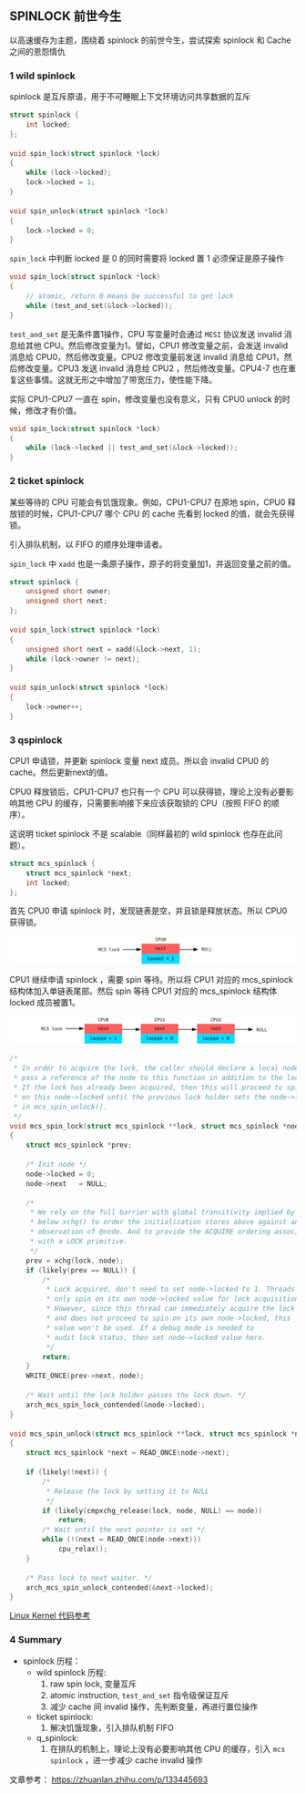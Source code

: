 ## SPINLOCK 前世今生

以高速缓存为主题，围绕着 spinlock 的前世今生，尝试探索 spinlock 和 Cache 之间的恩怨情仇

### 1 wild spinlock

spinlock 是互斥原语，用于不可睡眠上下文环境访问共享数据的互斥

~~~ c
struct spinlock {
    int locked;
};

void spin_lock(struct spinlock *lock)
{
    while (lock->locked);
    lock->locked = 1;
}

void spin_unlock(struct spinlock *lock)
{
    lock->locked = 0;
}
~~~

`spin_lock` 中判断 locked 是 0 的同时需要将 locked 置 1 必须保证是原子操作

~~~ c
void spin_lock(struct spinlock *lock)
{
    // atomic, return 0 means be successful to get lock
    while (test_and_set(&lock->locked));
}
~~~

`test_and_set` 是无条件置1操作，CPU 写变量时会通过 `MESI` 协议发送 invalid 消息给其他 CPU。然后修改变量为1。譬如，CPU1 修改变量之前，会发送 invalid 消息给 CPU0，然后修改变量。CPU2 修改变量前发送 invalid 消息给 CPU1，然后修改变量。CPU3 发送 invalid 消息给 CPU2 ，然后修改变量。CPU4-7 也在重复这些事情。这就无形之中增加了带宽压力，使性能下降。

实际 CPU1-CPU7 一直在 spin，修改变量也没有意义，只有 CPU0 unlock 的时候，修改才有价值。

~~~ c
void spin_lock(struct spinlock *lock)
{
    while (lock->locked || test_and_set(&lock->locked));
}
~~~

### 2 ticket spinlock

某些等待的 CPU 可能会有饥饿现象。例如，CPU1-CPU7 在原地 spin，CPU0 释放锁的时候，CPU1-CPU7 哪个 CPU 的 cache 先看到 locked 的值，就会先获得锁。

引入排队机制，以 FIFO 的顺序处理申请者。

`spin_lock` 中 `xadd` 也是一条原子操作，原子的将变量加1，并返回变量之前的值。

~~~ c
struct spinlock {
    unsigned short owner;
    unsigned short next;
};

void spin_lock(struct spinlock *lock)
{
    unsigned short next = xadd(&lock->next, 1);
    while (lock->owner != next);
}

void spin_unlock(struct spinlock *lock)
{
    lock->owner++;
}
~~~

### 3 qspinlock

CPU1 申请锁，并更新 spinlock 变量 next 成员。所以会 invalid CPU0 的 cache。然后更新next的值。

CPU0 释放锁后，CPU1-CPU7 也只有一个 CPU 可以获得锁，理论上没有必要影响其他 CPU 的缓存，只需要影响接下来应该获取锁的 CPU（按照 FIFO 的顺序）。

这说明 ticket spinlock 不是 scalable（同样最初的 wild spinlock 也存在此问题）。

~~~ c
struct mcs_spinlock {
    struct mcs_spinlock *next;
    int locked;
};
~~~

首先 CPU0 申请 spinlock 时，发现链表是空，并且锁是释放状态。所以 CPU0 获得锁。

![mcs lock](./mcs_lock1.png)

CPU1 继续申请 spinlock ，需要 spin 等待。所以将 CPU1 对应的 mcs_spinlock 结构体加入单链表尾部。然后 spin 等待 CPU1 对应的 mcs_spinlock 结构体 locked 成员被置1。

![mcs lock 3](./mcs_lock3.png)

~~~ c
/*
 * In order to acquire the lock, the caller should declare a local node and
 * pass a reference of the node to this function in addition to the lock.
 * If the lock has already been acquired, then this will proceed to spin
 * on this node->locked until the previous lock holder sets the node->locked
 * in mcs_spin_unlock().
 */
void mcs_spin_lock(struct mcs_spinlock **lock, struct mcs_spinlock *node)
{
	struct mcs_spinlock *prev;

	/* Init node */
	node->locked = 0;
	node->next   = NULL;

	/*
	 * We rely on the full barrier with global transitivity implied by the
	 * below xchg() to order the initialization stores above against any
	 * observation of @node. And to provide the ACQUIRE ordering associated
	 * with a LOCK primitive.
	 */
	prev = xchg(lock, node);
	if (likely(prev == NULL)) {
		/*
		 * Lock acquired, don't need to set node->locked to 1. Threads
		 * only spin on its own node->locked value for lock acquisition.
		 * However, since this thread can immediately acquire the lock
		 * and does not proceed to spin on its own node->locked, this
		 * value won't be used. If a debug mode is needed to
		 * audit lock status, then set node->locked value here.
		 */
		return;
	}
	WRITE_ONCE(prev->next, node);

	/* Wait until the lock holder passes the lock down. */
	arch_mcs_spin_lock_contended(&node->locked);
}

void mcs_spin_unlock(struct mcs_spinlock **lock, struct mcs_spinlock *node)
{
	struct mcs_spinlock *next = READ_ONCE(node->next);

	if (likely(!next)) {
		/*
		 * Release the lock by setting it to NULL
		 */
		if (likely(cmpxchg_release(lock, node, NULL) == node))
			return;
		/* Wait until the next pointer is set */
		while (!(next = READ_ONCE(node->next)))
			cpu_relax();
	}

	/* Pass lock to next waiter. */
	arch_mcs_spin_unlock_contended(&next->locked);
}
~~~

[Linux Kernel 代码参考](https://elixir.bootlin.com/linux/v5.4.33/source/kernel/locking/mcs_spinlock.h)

### 4 Summary

- spinlock 历程：
    + wild spinlock 历程:
        1. raw spin lock, 变量互斥
        2. atomic instruction, `test_and_set` 指令级保证互斥
        3. 减少 cache 间 invalid 操作，先判断变量，再进行置位操作
    + ticket spinlock:
        1. 解决饥饿现象，引入排队机制 FIFO
    + q_spinlock:
        1. 在排队的机制上，理论上没有必要影响其他 CPU 的缓存，引入 `mcs spinlock` ，进一步减少 cache invalid 操作

文章参考： https://zhuanlan.zhihu.com/p/133445693
